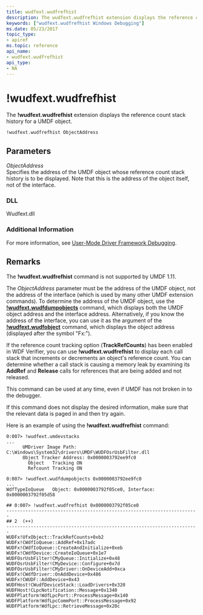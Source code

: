 ```yaml
---
title: wudfext.wudfrefhist
description: The wudfext.wudfrefhist extension displays the reference count stack history for a UMDF object.
keywords: ["wudfext.wudfrefhist Windows Debugging"]
ms.date: 05/23/2017
topic_type:
- apiref
ms.topic: reference
api_name:
- wudfext.wudfrefhist
api_type:
- NA
---
```


# !wudfext.wudfrefhist


The **!wudfext.wudfrefhist** extension displays the reference count stack history for a UMDF object.

```dbgcmd
!wudfext.wudfrefhist ObjectAddress
```

## <span id="Parameters"></span><span id="parameters"></span><span id="PARAMETERS"></span>Parameters


<span id="_______ObjectAddress______"></span><span id="_______objectaddress______"></span><span id="_______OBJECTADDRESS______"></span> *ObjectAddress*   
Specifies the address of the UMDF object whose reference count stack history is to be displayed. Note that this is the address of the object itself, not of the interface.

### <span id="DLL"></span><span id="dll"></span>DLL

Wudfext.dll

 

### <span id="Additional_Information"></span><span id="additional_information"></span><span id="ADDITIONAL_INFORMATION"></span>Additional Information

For more information, see [User-Mode Driver Framework Debugging](user-mode-driver-framework-debugging.md).

## Remarks

The **!wudfext.wudfrefhist** command is not supported by UMDF 1.11.

The *ObjectAddress* parameter must be the address of the UMDF object, not the address of the interface (which is used by many other UMDF extension commands). To determine the address of the UMDF object, use the [**!wudfext.wudfdumpobjects**](-wudfext-wudfdumpobjects.md) command, which displays both the UMDF object address and the interface address. Alternatively, if you know the address of the interface, you can use it as the argument of the [**!wudfext.wudfobject**](-wudfext-wudfobject.md) command, which displays the object address (displayed after the symbol "Fx:").

If the reference count tracking option (**TrackRefCounts**) has been enabled in WDF Verifier, you can use **!wudfext.wudfrefhist** to display each call stack that increments or decrements an object's reference count. You can determine whether a call stack is causing a memory leak by examining its **AddRef** and **Release** calls for references that are being added and not released.

This command can be used at any time, even if UMDF has not broken in to the debugger.

If this command does not display the desired information, make sure that the relevant data is paged in and then try again.

Here is an example of using the **!wudfext.wudfrefhist** command:

```dbgcmd
0:007> !wudfext.umdevstacks
...
      UMDriver Image Path: C:\Windows\System32\drivers\UMDF\WUDFOsrUsbFilter.dll
      Object Tracker Address: 0x0000003792ee9fc0
        Object   Tracking ON
        Refcount Tracking ON

0:007> !wudfext.wudfdumpobjects 0x0000003792ee9fc0
...
WdfTypeIoQueue   Object: 0x0000003792f05ce0, Interface: 0x0000003792f05d58

## 0:007> !wudfext.wudfrefhist 0x0000003792f05ce0
-----------------------------------------------------------------------
## 2  (++)
-----------------------------------------------------------------------
WUDFx!UfxObject::TrackRefCounts+0xb2
WUDFx!CWdfIoQueue::AddRef+0x17adc
WUDFx!CWdfIoQueue::CreateAndInitialize+0xeb
WUDFx!CWdfDevice::CreateIoQueue+0x1e7
WUDFOsrUsbFilter!CMyQueue::Initialize+0x48
WUDFOsrUsbFilter!CMyDevice::Configure+0x7d
WUDFOsrUsbFilter!CMyDriver::OnDeviceAdd+0xca
WUDFx!CWdfDriver::OnAddDevice+0x486
WUDFx!CWUDF::AddDevice+0x43
WUDFHost!CWudfDeviceStack::LoadDrivers+0x320
WUDFHost!CLpcNotification::Message+0x1340
WUDFPlatform!WdfLpcPort::ProcessMessage+0x140
WUDFPlatform!WdfLpcCommPort::ProcessMessage+0x92
WUDFPlatform!WdfLpc::RetrieveMessage+0x20c
```

 

 





